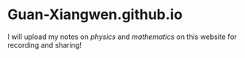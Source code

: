 # Guan-Xiangwen.github.io
I will upload my notes on *physics* and *mathematics* on this website for recording and sharing!

